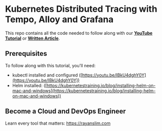 # Kubernetes Distributed Tracing with Tempo, Alloy and Grafana

This repo contains all the code needed to follow along with our **[YouTube Tutorial]()** or **[Written Article](https://kubernetestraining.io/blog/tempo-alloy-grafana-distributed-tracing-in-kubernetes)**.

## Prerequisites

To follow along with this tutorial, you'll need:

- kubectl installed and configured ([https://youtu.be/IBkU4dghY0Y](https://youtu.be/IBkU4dghY0Y))
- Helm installed: ([https://kubernetestraining.io/blog/installing-helm-on-mac-and-windows](https://kubernetestraining.io/blog/installing-helm-on-mac-and-windows))

## Become a Cloud and DevOps Engineer

Learn every tool that matters: https://rayanslim.com
